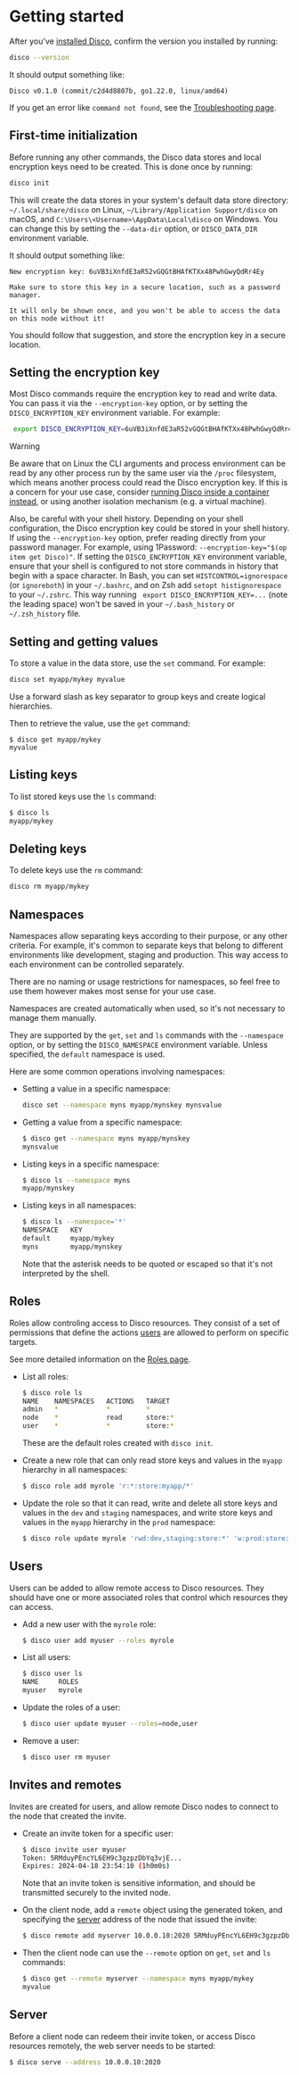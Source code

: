# Getting started

After you've [installed Disco](/README.md#installation), confirm the version you installed by running:

```sh
disco --version
```

It should output something like:
```
Disco v0.1.0 (commit/c2d4d8807b, go1.22.0, linux/amd64)
```

If you get an error like `command not found`, see the [Troubleshooting page](./troubleshooting.md).


## First-time initialization

Before running any other commands, the Disco data stores and local encryption keys need to be created. This is done once by running:

```sh
disco init
```

This will create the data stores in your system's default data store directory: `~/.local/share/disco` on Linux, `~/Library/Application Support/disco` on macOS, and `C:\Users\<Username>\AppData\Local\disco` on Windows. You can change this by setting the `--data-dir` option, or `DISCO_DATA_DIR` environment variable.

It should output something like:
```
New encryption key: 6uVB3iXnfdE3aR52vGQGtBHAfKTXx48PwhGwyQdRr4Ey

Make sure to store this key in a secure location, such as a password manager.

It will only be shown once, and you won't be able to access the data on this node without it!
```

You should follow that suggestion, and store the encryption key in a secure location.


## Setting the encryption key

Most Disco commands require the encryption key to read and write data. You can pass it via the `--encryption-key` option, or by setting the `DISCO_ENCRYPTION_KEY` environment variable. For example:

```sh
 export DISCO_ENCRYPTION_KEY=6uVB3iXnfdE3aR52vGQGtBHAfKTXx48PwhGwyQdRr4Ey
```

> [!WARNING]
> Be aware that on Linux the CLI arguments and process environment can be read by any
> other process run by the same user via the `/proc` filesystem, which means another
> process could read the Disco encryption key. If this is a concern for your use
> case, consider [running Disco inside a container instead](https://hub.docker.com/r/hackfixme/disco),
> or using another isolation mechanism (e.g. a virtual machine).
>
> Also, be careful with your shell history. Depending on your shell configuration,
> the Disco encryption key could be stored in your shell history. If using the
> `--encryption-key` option, prefer reading directly from your password manager.
> For example, using 1Password: `--encryption-key="$(op item get Disco)"`.
> If setting the `DISCO_ENCRYPTION_KEY` environment variable, ensure that your
> shell is configured to not store commands in history that begin with a space
> character. In Bash, you can set `HISTCONTROL=ignorespace` (or `ignoreboth`)
> in your `~/.bashrc`, and on Zsh add `setopt histignorespace` to your `~/.zshrc`.
> This way running ` export DISCO_ENCRYPTION_KEY=...` (note the leading space) won't
> be saved in your `~/.bash_history` or `~/.zsh_history` file.


## Setting and getting values

To store a value in the data store, use the `set` command. For example:

```sh
disco set myapp/mykey myvalue
```

Use a forward slash as key separator to group keys and create logical hierarchies.

Then to retrieve the value, use the `get` command:

```
$ disco get myapp/mykey
myvalue
```


## Listing keys

To list stored keys use the `ls` command:

```sh
$ disco ls
myapp/mykey
```


## Deleting keys

To delete keys use the `rm` command:

```sh
disco rm myapp/mykey
```


## Namespaces

Namespaces allow separating keys according to their purpose, or any other criteria. For example, it's common to separate keys that belong to different environments like development, staging and production. This way access to each environment can be controlled separately.

There are no naming or usage restrictions for namespaces, so feel free to use them however makes most sense for your use case.

Namespaces are created automatically when used, so it's not necessary to manage them manually.

They are supported by the `get`, `set` and `ls` commands with the `--namespace` option, or by setting the `DISCO_NAMESPACE` environment variable. Unless specified, the `default` namespace is used.

Here are some common operations involving namespaces:

- Setting a value in a specific namespace:
  ```sh
  disco set --namespace myns myapp/mynskey mynsvalue
  ```

- Getting a value from a specific namespace:
  ```sh
  $ disco get --namespace myns myapp/mynskey
  mynsvalue
  ```

- Listing keys in a specific namespace:
  ```sh
  $ disco ls --namespace myns
  myapp/mynskey
  ```

- Listing keys in all namespaces:
  ```sh
  $ disco ls --namespace='*'
  NAMESPACE   KEY
  default     myapp/mykey
  myns        myapp/mynskey
  ```

  Note that the asterisk needs to be quoted or escaped so that it's not interpreted by the shell.


## Roles

Roles allow controling access to Disco resources. They consist of a set of permissions that define the actions [users](#users) are allowed to perform on specific targets.

See more detailed information on the [Roles page](./roles.md).

- List all roles:
  ```sh
  $ disco role ls
  NAME    NAMESPACES   ACTIONS   TARGET
  admin   *            *         *
  node    *            read      store:*
  user    *            *         store:*
  ```

  These are the default roles created with `disco init`.

- Create a new role that can only read store keys and values in the `myapp` hierarchy in all namespaces:
  ```sh
  $ disco role add myrole 'r:*:store:myapp/*'
  ```

- Update the role so that it can read, write and delete all store keys and values in the `dev` and `staging` namespaces, and write store keys and values in the `myapp` hierarchy in the `prod` namespace:
  ```sh
  $ disco role update myrole 'rwd:dev,staging:store:*' 'w:prod:store:myapp/*'
  ```


## Users

Users can be added to allow remote access to Disco resources. They should have one or more associated roles that control which resources they can access.

- Add a new user with the `myrole` role:
  ```sh
  $ disco user add myuser --roles myrole
  ```

- List all users:
  ```sh
  $ disco user ls
  NAME     ROLES
  myuser   myrole
  ```

- Update the roles of a user:
  ```sh
  $ disco user update myuser --roles=node,user
  ```

- Remove a user:
  ```sh
  $ disco user rm myuser
  ```


## Invites and remotes

Invites are created for users, and allow remote Disco nodes to connect to the node that created the invite.

- Create an invite token for a specific user:
  ```sh
  $ disco invite user myuser
  Token: 5RMduyPEncYL6EH9c3gzpzDbYq3vjE...
  Expires: 2024-04-18 23:54:10 (1h0m0s)
  ```

  Note that an invite token is sensitive information, and should be transmitted securely to the invited node.

- On the client node, add a `remote` object using the generated token, and specifying the [server](#server) address of the node that issued the invite:
  ```sh
  $ disco remote add myserver 10.0.0.10:2020 5RMduyPEncYL6EH9c3gzpzDbYq3vjE...
  ```

- Then the client node can use the `--remote` option on `get`, `set` and `ls` commands:
  ```sh
  $ disco get --remote myserver --namespace myns myapp/mykey
  myvalue
  ```


## Server

Before a client node can redeem their invite token, or access Disco resources remotely, the web server needs to be started:

```sh
$ disco serve --address 10.0.0.10:2020
```
